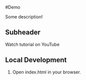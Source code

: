#Demo 

Some description!

## Subheader

Watch tutorial on YouTube

## Local Development 

1. Open index.html in your browser.